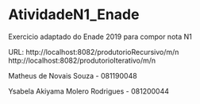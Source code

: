 # AtividadeN1_Enade
Exercicio adaptado do Enade 2019 para compor nota N1

URL: http://localhost:8082/produtorioRecursivo/m/n
     http://localhost:8082/produtorioIterativo/m/n

Matheus de Novais Souza - 081190048

Ysabela Akiyama Molero Rodrigues - 081200044
